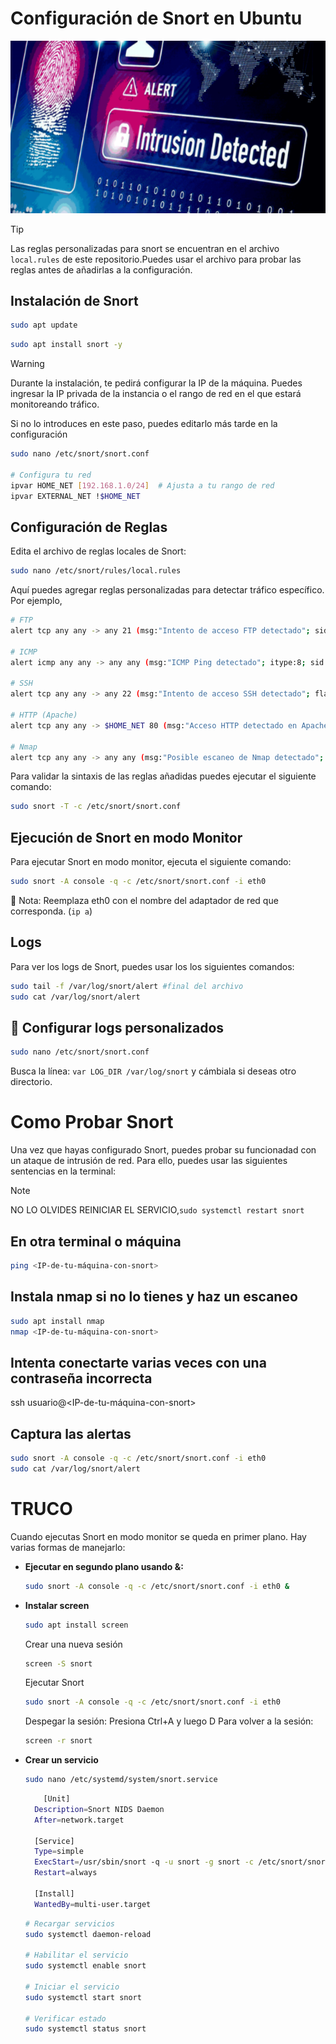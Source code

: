 # Configuración de Snort en Ubuntu
![ids](/img/ids.png)

> [!TIP]
>Las reglas personalizadas para snort se encuentran en el archivo `local.rules` de este repositorio.Puedes usar el archivo para probar las reglas antes de añadirlas a la configuración.


## Instalación de Snort


```bash
sudo apt update
```
```bash
sudo apt install snort -y
```
> [!WARNING]
> Durante la instalación, te pedirá configurar la IP de la máquina. Puedes ingresar la IP privada de la instancia o el rango de red en el que estará monitoreando tráfico.

Si no lo introduces en este paso, puedes editarlo más tarde en la configuración

```bash
sudo nano /etc/snort/snort.conf

# Configura tu red
ipvar HOME_NET [192.168.1.0/24]  # Ajusta a tu rango de red
ipvar EXTERNAL_NET !$HOME_NET
```

## Configuración de Reglas
Edita el archivo de reglas locales de Snort:

```bash
sudo nano /etc/snort/rules/local.rules
```
Aquí puedes agregar reglas personalizadas para detectar tráfico específico. Por ejemplo, 

```bash
# FTP
alert tcp any any -> any 21 (msg:"Intento de acceso FTP detectado"; sid:1000001; rev:1;)

# ICMP
alert icmp any any -> any any (msg:"ICMP Ping detectado"; itype:8; sid:1000002; rev:1;)

# SSH
alert tcp any any -> any 22 (msg:"Intento de acceso SSH detectado"; flags:S; sid:1000003; rev:1;)

# HTTP (Apache)
alert tcp any any -> $HOME_NET 80 (msg:"Acceso HTTP detectado en Apache"; sid:1000004; rev:1;)

# Nmap
alert tcp any any -> any any (msg:"Posible escaneo de Nmap detectado"; flags:S; threshold:type threshold, track by_src, count 10, seconds 30; sid:1000005; rev:1;)
```

Para validar la sintaxis de las reglas añadidas puedes ejecutar el siguiente comando:

```bash
sudo snort -T -c /etc/snort/snort.conf
```

## Ejecución de Snort en modo Monitor

Para ejecutar Snort en modo monitor, ejecuta el siguiente comando:
```bash
sudo snort -A console -q -c /etc/snort/snort.conf -i eth0
```
📌 Nota: Reemplaza eth0 con el nombre del adaptador de red que corresponda. (`ip a`)

## Logs
Para ver los logs de Snort, puedes usar los los siguientes comandos:
```bash
sudo tail -f /var/log/snort/alert #final del archivo
sudo cat /var/log/snort/alert
```

## 🎯 Configurar logs personalizados

```bash
sudo nano /etc/snort/snort.conf
```
Busca la línea:
`var LOG_DIR /var/log/snort`
y cámbiala si deseas otro directorio.


# Como Probar Snort

Una vez que hayas configurado Snort, puedes probar su funcionadad con un ataque de intrusión de red. Para ello, puedes usar las siguientes sentencias en la terminal:

> [!NOTE]
> NO LO OLVIDES REINICIAR EL SERVICIO,`sudo systemctl restart snort`

## En otra terminal o máquina
```bash	
ping <IP-de-tu-máquina-con-snort>
```
## Instala nmap si no lo tienes y haz un escaneo
```bash	
sudo apt install nmap
nmap <IP-de-tu-máquina-con-snort>
```
## Intenta conectarte varias veces con una contraseña incorrecta
ssh usuario@<IP-de-tu-máquina-con-snort>
## Captura las alertas
```bash
sudo snort -A console -q -c /etc/snort/snort.conf -i eth0
sudo cat /var/log/snort/alert
```
# TRUCO
Cuando ejecutas Snort en modo monitor se queda en primer plano. Hay varias formas de manejarlo:

- **Ejecutar en segundo plano usando &:**
    ```bash
    sudo snort -A console -q -c /etc/snort/snort.conf -i eth0 &
    ```
- **Instalar screen**
  ```bash
  sudo apt install screen
  ```
   Crear una nueva sesión
  ```bash
  screen -S snort
  ```
  Ejecutar Snort
  ```bash
  sudo snort -A console -q -c /etc/snort/snort.conf -i eth0
  ````
  Despegar la sesión: Presiona Ctrl+A y luego D
  Para volver a la sesión:
  ```bash
  screen -r snort 
  ```

- **Crear un servicio**
 
  ```bash
  sudo nano /etc/systemd/system/snort.service
  ```
  ```bash
      [Unit]
    Description=Snort NIDS Daemon
    After=network.target

    [Service]
    Type=simple
    ExecStart=/usr/sbin/snort -q -u snort -g snort -c /etc/snort/snort.conf -i eth0
    Restart=always

    [Install]
    WantedBy=multi-user.target
    ````
    ```bash
    # Recargar servicios
    sudo systemctl daemon-reload

    # Habilitar el servicio
    sudo systemctl enable snort

    # Iniciar el servicio
    sudo systemctl start snort

    # Verificar estado
    sudo systemctl status snort
    ```